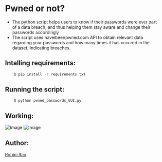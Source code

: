 # Pwned or not?

- The python script helps users to know if their passwords were ever part of a data breach, and thus helping them stay aware and change their passwords accordingly
- The script uses haveibeenpwned.com API to obtain relevant data regarding your passwords and how many times it has occured in the dataset, indicating breaches.

## Intalling requirements:

```sh
    $ pip install -r requirements.txt
```

## Running the script:

```sh
    $ python pwned_passwords_GUI.py
```

## Working:
![Image](https://i.imgur.com/Gd7ACMh.png)
![Image](https://i.imgur.com/034082k.png)


## Author:
[Rohini Rao](https://github.com/RohiniRG)

